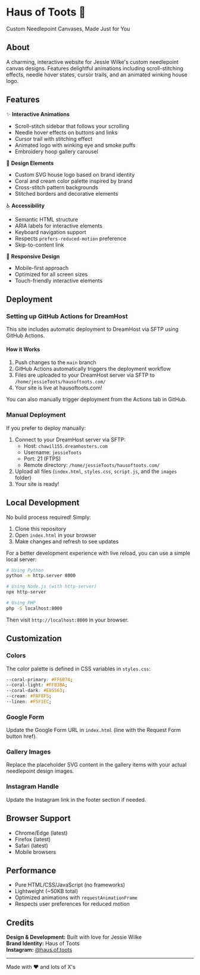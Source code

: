 # Haus of Toots 🧵

Custom Needlepoint Canvases, Made Just for You

## About

A charming, interactive website for Jessie Wilke's custom needlepoint canvas designs. Features delightful animations including scroll-stitching effects, needle hover states, cursor trails, and an animated winking house logo.

## Features

✨ **Interactive Animations**
- Scroll-stitch sidebar that follows your scrolling
- Needle hover effects on buttons and links
- Cursor trail with stitching effect
- Animated logo with winking eye and smoke puffs
- Embroidery hoop gallery carousel

🎨 **Design Elements**
- Custom SVG house logo based on brand identity
- Coral and cream color palette inspired by brand
- Cross-stitch pattern backgrounds
- Stitched borders and decorative elements

♿ **Accessibility**
- Semantic HTML structure
- ARIA labels for interactive elements
- Keyboard navigation support
- Respects `prefers-reduced-motion` preference
- Skip-to-content link

📱 **Responsive Design**
- Mobile-first approach
- Optimized for all screen sizes
- Touch-friendly interactive elements

## Deployment

### Setting up GitHub Actions for DreamHost

This site includes automatic deployment to DreamHost via SFTP using GitHub Actions.

#### How it Works

1. Push changes to the `main` branch
2. GitHub Actions automatically triggers the deployment workflow
3. Files are uploaded to your DreamHost server via SFTP to `/home/jessieToots/hausoftoots.com/`
4. Your site is live at hausoftoots.com!

You can also manually trigger deployment from the Actions tab in GitHub.

### Manual Deployment

If you prefer to deploy manually:

1. Connect to your DreamHost server via SFTP:
   - Host: `chawil155.dreamhosters.com`
   - Username: `jessieToots`
   - Port: 21 (FTPS)
   - Remote directory: `/home/jessieToots/hausoftoots.com/`
2. Upload all files (`index.html`, `styles.css`, `script.js`, and the `images` folder)
3. Your site is ready!

## Local Development

No build process required! Simply:

1. Clone this repository
2. Open `index.html` in your browser
3. Make changes and refresh to see updates

For a better development experience with live reload, you can use a simple local server:

```bash
# Using Python
python -m http.server 8000

# Using Node.js (with http-server)
npx http-server

# Using PHP
php -S localhost:8000
```

Then visit `http://localhost:8000` in your browser.

## Customization

### Colors

The color palette is defined in CSS variables in `styles.css`:

```css
--coral-primary: #FF6B7A;
--coral-light: #FFB3BA;
--coral-dark: #E85563;
--cream: #FAF8F5;
--linen: #F5F1EC;
```

### Google Form

Update the Google Form URL in `index.html` (line with the Request Form button href).

### Gallery Images

Replace the placeholder SVG content in the gallery items with your actual needlepoint design images.

### Instagram Handle

Update the Instagram link in the footer section if needed.

## Browser Support

- Chrome/Edge (latest)
- Firefox (latest)
- Safari (latest)
- Mobile browsers

## Performance

- Pure HTML/CSS/JavaScript (no frameworks)
- Lightweight (~50KB total)
- Optimized animations with `requestAnimationFrame`
- Respects user preferences for reduced motion

## Credits

**Design & Development:** Built with love for Jessie Wilke  
**Brand Identity:** Haus of Toots  
**Instagram:** [@haus.of.toots](https://instagram.com/haus.of.toots)

---

Made with ♥ and lots of X's

